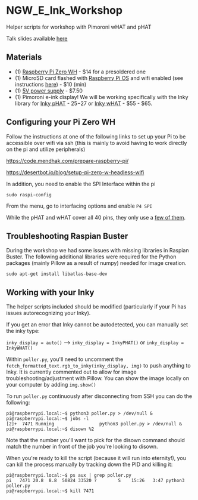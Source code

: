 # NGW_E_Ink_Workshop
Helper scripts for workshop with Pimoroni wHAT and pHAT

Talk slides available [here](https://docs.google.com/presentation/d/1zFcely572CDyV7RaiTGjxGSO8rh0fIeGNnI4kEsWmTw/edit?usp=sharing)

## Materials
- (1) [Raspberry Pi Zero WH](https://www.adafruit.com/product/3708) - $14 for a presoldered one
- (1) MicroSD card flashed with [Raspberry Pi OS](https://www.raspberrypi.org/software/) and wifi enabled (see instructions [here](https://code.mendhak.com/prepare-raspberry-pi/)) - $10 (min)
- (1)  [5V power supply](https://www.adafruit.com/product/1995) - $7.50
- (1) Pimoroni e-ink display! We will be working specifically with the Inky library for [Inky pHAT](https://www.adafruit.com/product/3743)  - $25 -$27 or [Inky wHAT](https://www.adafruit.com/product/4142) - $55 - $65.

## Configuring your Pi Zero WH

Follow the instructions at one of the following links to set up your Pi to be accessible over wifi via ssh (this is mainly to avoid having to work directly on the pi and utilize peripherals)

https://code.mendhak.com/prepare-raspberry-pi/

https://desertbot.io/blog/setup-pi-zero-w-headless-wifi

In addition, you need to enable the SPI Interface within the pi

```shell
sudo raspi-config
```

From the menu, go to interfacing options and enable ```P4 SPI```

While the pHAT and wHAT cover all 40 pins, they only use a [few of them](https://pinout.xyz/pinout/inky_phat#).

## Troubleshooting Raspian Buster

During the workshop we had some issues with missing libraries in Raspian Buster. The following additional libraries were required for the Python packages (mainly Pillow as a result of numpy) needed for image creation.

```shell
sudo apt-get install libatlas-base-dev
```

## Working with your Inky 
The helper scripts included should be modified (particularly if your Pi has issues autorecognizing your Inky). 

If you get an error that Inky cannot be autodetected, you can manually set the inky type:

```inky_display = auto()``` --> ```inky_display = InkyPHAT()``` or ```inky_display = InkyWHAT()```

Within ```poller.py```, you'll need to uncomment the ```fetch_formatted_text.rgb_to_inky(inky_display, img)``` to push anything to Inky. It is currently commented out to allow for image troubleshooting/adjustment with Pillow. You can show the image locally on your computer by adding ```img.show()```

To run ```poller.py``` continuously after disconnecting from SSH you can do the following:


```shell
pi@raspberrypi.local:~$ python3 poller.py > /dev/null &
pi@raspberrypi.local:~$ jobs -l
[2]+  7471 Running                 python3 poller.py > /dev/null &
pi@raspberrypi.local:~$ disown %2
```

Note that the number you'll want to pick for the disown command should match the number in front of the job you're looking to disown.

When you're ready to kill the script (because it will run into eternity!), you can kill the process manually by tracking down the PID and killing it:

```shell
pi@raspberrypi.local:~$ ps aux | grep poller.py
pi   7471 20.8  8.8  50824 33520 ?        S    15:26   3:47 python3 poller.py
pi@raspberrypi.local:~$ kill 7471
```
